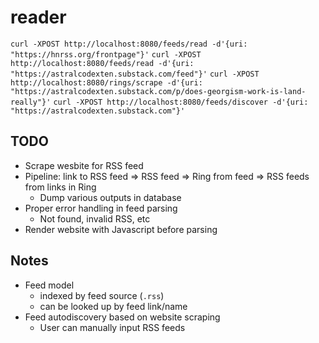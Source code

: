 # reader

`curl -XPOST http://localhost:8080/feeds/read -d'{uri: "https://hnrss.org/frontpage"}'`
`curl -XPOST http://localhost:8080/feeds/read -d'{uri: "https://astralcodexten.substack.com/feed"}'`
`curl -XPOST http://localhost:8080/rings/scrape -d'{uri: "https://astralcodexten.substack.com/p/does-georgism-work-is-land-really"}'`
`curl -XPOST http://localhost:8080/feeds/discover -d'{uri: "https://astralcodexten.substack.com"}'`

## TODO
 - Scrape wesbite for RSS feed
 - Pipeline: link to RSS feed => RSS feed => Ring from feed => RSS feeds from links in Ring
   - Dump various outputs in database
 - Proper error handling in feed parsing
   - Not found, invalid RSS, etc
 - Render website with Javascript before parsing

## Notes
 - Feed model
   - indexed by feed source (`.rss`)
   - can be looked up by feed link/name
 - Feed autodiscovery based on website scraping
   - User can manually input RSS feeds
